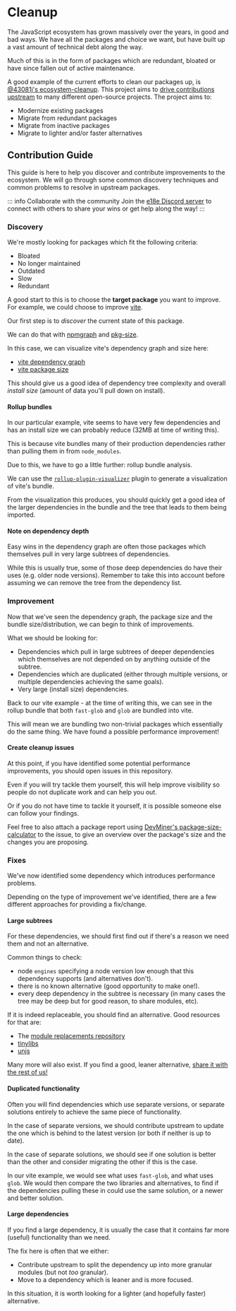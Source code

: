 # Cleanup

The JavaScript ecosystem has grown massively over the years, in good and bad ways. We have all the packages and choice we want, but have built up a vast amount of technical debt along the way.

Much of this is in the form of packages which are redundant, bloated or have since fallen out of active maintenance.

A good example of the current efforts to clean our packages up, is [@43081j's ecosystem-cleanup](https://github.com/43081j/ecosystem-cleanup). This project aims to [drive contributions upstream](https://github.com/43081j/ecosystem-cleanup/issues) to many different open-source projects. The project aims to:

- Modernize existing packages
- Migrate from redundant packages
- Migrate from inactive packages
- Migrate to lighter and/or faster alternatives

## Contribution Guide

This guide is here to help you discover and contribute improvements to the ecosystem. We will go through some common discovery techniques and common problems to resolve in upstream packages.

::: info Collaborate with the community
Join the [e18e Discord server](https://chat.e18e.dev) to connect with others to share your wins or get help along the way!
:::

### Discovery

We're mostly looking for packages which fit the following criteria:

- Bloated
- No longer maintained
- Outdated
- Slow
- Redundant

A good start to this is to choose the **target package** you want to improve. For example, we could choose to improve [vite](https://github.com/vitejs/vite).

Our first step is to _discover_ the current state of this package.

We can do that with [npmgraph](https://npmgraph.js.org/) and [pkg-size](https://pkg-size.dev/).

In this case, we can visualize vite's dependency graph and size here:

- [vite dependency graph](https://npmgraph.js.org/?q=vite)
- [vite package size](https://pkg-size.dev/vite)

This should give us a good idea of dependency tree complexity and overall _install size_ (amount of data you'll pull down on install).

#### Rollup bundles

In our particular example, vite seems to have very few dependencies and has an install size we can probably reduce (32MB at time of writing this).

This is because vite bundles many of their production dependencies rather than pulling them in from `node_modules`.

Due to this, we have to go a little further: rollup bundle analysis.

We can use the [`rollup-plugin-visualizer`](https://github.com/btd/rollup-plugin-visualizer) plugin to generate a visualization of vite's bundle.

From the visualization this produces, you should quickly get a good idea of the larger dependencies in the bundle and the tree that leads to them being imported.

#### Note on dependency depth

Easy wins in the dependency graph are often those packages which themselves pull in very large subtrees of dependencies.

While this is usually true, some of those deep dependencies do have their uses (e.g. older node versions). Remember to take this into account before assuming we can remove the tree from the dependency list.

### Improvement

Now that we've seen the dependency graph, the package size and the bundle size/distribution, we can begin to think of improvements.

What we should be looking for:

- Dependencies which pull in large subtrees of deeper dependencies which themselves are not depended on by anything outside of the subtree.
- Dependencies which are duplicated (either through multiple versions, or multiple dependencies achieving the same goals).
- Very large (install size) dependencies.

Back to our vite example - at the time of writing this, we can see in the rollup bundle that both `fast-glob` and `glob` are bundled into vite.

This will mean we are bundling two non-trivial packages which essentially do the same thing. We have found a possible performance improvement!

#### Create cleanup issues

At this point, if you have identified some potential performance improvements, you should open issues in this repository.

Even if you will try tackle them yourself, this will help improve visibility so people do not duplicate work and can help you out.

Or if you do not have time to tackle it yourself, it is possible someone else can follow your findings.

Feel free to also attach a package report using [DevMiner's package-size-calculator](https://github.com/TheDevMinerTV/package-size-calculator) to the issue, to give an overview over the package's size and the changes you are proposing.

### Fixes

We've now identified some dependency which introduces performance problems.

Depending on the type of improvement we've identified, there are a few different approaches for providing a fix/change.

#### Large subtrees

For these dependencies, we should first find out if there's a reason we need them and not an alternative.

Common things to check:

- node `engines` specifying a node version low enough that this dependency supports (and alternatives don't).
- there is no known alternative (good opportunity to make one!).
- every deep dependency in the subtree is necessary (in many cases the tree may be deep but for good reason, to share modules, etc).

If it is indeed replaceable, you should find an alternative. Good resources for that are:

- The [module replacements repository](https://github.com/es-tooling/module-replacements/tree/main/docs/modules)
- [tinylibs](https://github.com/tinylibs/)
- [unjs](https://github.com/unjs/)

Many more will also exist. If you find a good, leaner alternative, [share it with the rest of us!](https://chat.e18e.dev)

#### Duplicated functionality

Often you will find dependencies which use separate versions, or separate solutions entirely to achieve the same piece of functionality.

In the case of separate versions, we should contribute upstream to update the one which is behind to the latest version (or both if neither is up to date).

In the case of separate solutions, we should see if one solution is better than the other and consider migrating the other if this is the case.

In our vite example, we would see what uses `fast-glob`, and what uses `glob`. We would then compare the two libraries and alternatives, to find if the dependencies pulling these in could use the same solution, or a newer and better solution.

#### Large dependencies

If you find a large dependency, it is usually the case that it contains far more (useful) functionality than we need.

The fix here is often that we either:

- Contribute upstream to split the dependency up into more granular modules (but not _too_ granular).
- Move to a dependency which is leaner and is more focused.

In this situation, it is worth looking for a lighter (and hopefully faster) alternative.

